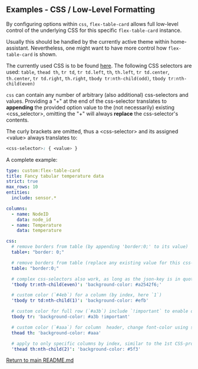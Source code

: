 ## Examples - CSS / Low-Level Formatting

By configuring options within `css`, `flex-table-card` allows full low-level
control of the underlying CSS for this specific `flex-table-card` instance.

Usually this should be handled by the currently active theme within 
home-assistant. Nevertheless, one might want to have more control how 
`flex-table-card` is shown. 

The currently used CSS is to be found
[here](https://github.com/custom-cards/flex-table-card/blob/a5db6ee51c54240b64a304a33b452d87dc43e87f/flex-table-card.js#L217).
The following CSS selectors are used: `table`, `thead th`, `tr td`, `tr
td.left`, `th`, `th.left`, `tr td.center`, `th.center`, `tr td.right`,
`th.right`, `tbody tr:nth-child(odd)`, `tbody tr:nth-child(even)`

`css` can contain any number of arbitrary (also additional) css-selectors and
values.  Providing a "+" at the end of the css-selector translates to
__appending__ the provided option value to the (not necessarily) existing
&lt;css_selector&gt;, omitting the "+" will always __replace__ the
css-selector's contents. 

The curly brackets are omitted, thus a &lt;css-selector&gt; and its assigned
&lt;value&gt; always translates to: 
```css 
<css-selector>: { <value> } 
```

A complete example:

``` yaml
type: custom:flex-table-card 
title: Fancy tabular temperature data
strict: true
max_rows: 10
entities:
  include: sensor.*

columns:
  - name: NodeID
    data: node_id
  - name: Temperature
    data: temperature

css:
  # remove borders from table (by appending 'border:0;' to its value)
  table+: "border: 0;"

  # remove borders from table (replace any existing value for this css-selector) 
  table: "border:0;"

  # complex css-selectors also work, as long as the json-key is in quotes
  'tbody tr:nth-child(even)': 'background-color: #a2542f6;'

  # custom color (`#4eb`) for a column (by index, here `1`)
  'tbody tr td:nth-child(1)': 'background-color: #efb'

  # custom color for full row (`#a3b`) include `!important` to enable overwriting of default colors
  tbody tr: 'background-color: #a3b !important'

  # custom color (`#aaa`) for column  header, change font-color using simple `color:`
  thead th: 'background-color: #aaa'

  # apply to only specific columns by index, similar to the 1st CSS-property above 
  'thead th:nth-child(2)': 'background-color: #5f3'
```


[Return to main README.md](../README.md)
